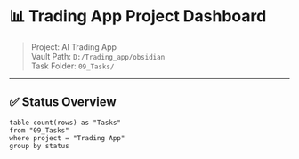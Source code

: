 # 📊 Trading App Project Dashboard

> Project: AI Trading App  
> Vault Path: `D:/Trading_app/obsidian`  
> Task Folder: `09_Tasks/`  

---

## ✅ Status Overview

```dataview
table count(rows) as "Tasks"
from "09_Tasks"
where project = "Trading App"
group by status
